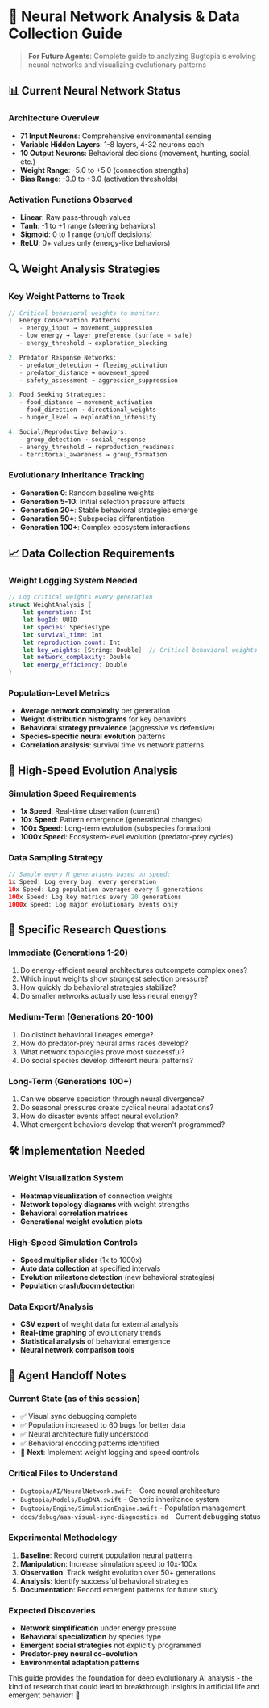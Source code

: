 # 🧠 Neural Network Analysis & Data Collection Guide

> **For Future Agents**: Complete guide to analyzing Bugtopia's evolving neural networks and visualizing evolutionary patterns

## 📊 **Current Neural Network Status**

### **Architecture Overview**
- **71 Input Neurons**: Comprehensive environmental sensing
- **Variable Hidden Layers**: 1-8 layers, 4-32 neurons each
- **10 Output Neurons**: Behavioral decisions (movement, hunting, social, etc.)
- **Weight Range**: -5.0 to +5.0 (connection strengths)
- **Bias Range**: -3.0 to +3.0 (activation thresholds)

### **Activation Functions Observed**
- **Linear**: Raw pass-through values
- **Tanh**: -1 to +1 range (steering behaviors)
- **Sigmoid**: 0 to 1 range (on/off decisions)
- **ReLU**: 0+ values only (energy-like behaviors)

## 🔍 **Weight Analysis Strategies**

### **Key Weight Patterns to Track**
```swift
// Critical behavioral weights to monitor:
1. Energy Conservation Patterns:
   - energy_input → movement_suppression
   - low_energy → layer_preference (surface = safe)
   - energy_threshold → exploration_blocking

2. Predator Response Networks:
   - predator_detection → fleeing_activation
   - predator_distance → movement_speed
   - safety_assessment → aggression_suppression

3. Food Seeking Strategies:
   - food_distance → movement_activation
   - food_direction → directional_weights
   - hunger_level → exploration_intensity

4. Social/Reproductive Behaviors:
   - group_detection → social_response
   - energy_threshold → reproduction_readiness
   - territorial_awareness → group_formation
```

### **Evolutionary Inheritance Tracking**
- **Generation 0**: Random baseline weights
- **Generation 5-10**: Initial selection pressure effects
- **Generation 20+**: Stable behavioral strategies emerge
- **Generation 50+**: Subspecies differentiation
- **Generation 100+**: Complex ecosystem interactions

## 📈 **Data Collection Requirements**

### **Weight Logging System Needed**
```swift
// Log critical weights every generation
struct WeightAnalysis {
    let generation: Int
    let bugId: UUID
    let species: SpeciesType
    let survival_time: Int
    let reproduction_count: Int
    let key_weights: [String: Double]  // Critical behavioral weights
    let network_complexity: Double
    let energy_efficiency: Double
}
```

### **Population-Level Metrics**
- **Average network complexity** per generation
- **Weight distribution histograms** for key behaviors
- **Behavioral strategy prevalence** (aggressive vs defensive)
- **Species-specific neural evolution** patterns
- **Correlation analysis**: survival time vs network patterns

## 🚀 **High-Speed Evolution Analysis**

### **Simulation Speed Requirements**
- **1x Speed**: Real-time observation (current)
- **10x Speed**: Pattern emergence (generational changes)
- **100x Speed**: Long-term evolution (subspecies formation)
- **1000x Speed**: Ecosystem-level evolution (predator-prey cycles)

### **Data Sampling Strategy**
```swift
// Sample every N generations based on speed:
1x Speed: Log every bug, every generation
10x Speed: Log population averages every 5 generations
100x Speed: Log key metrics every 20 generations  
1000x Speed: Log major evolutionary events only
```

## 🎯 **Specific Research Questions**

### **Immediate (Generations 1-20)**
1. Do energy-efficient neural architectures outcompete complex ones?
2. Which input weights show strongest selection pressure?
3. How quickly do behavioral strategies stabilize?
4. Do smaller networks actually use less neural energy?

### **Medium-Term (Generations 20-100)**
1. Do distinct behavioral lineages emerge?
2. How do predator-prey neural arms races develop?
3. What network topologies prove most successful?
4. Do social species develop different neural patterns?

### **Long-Term (Generations 100+)**
1. Can we observe speciation through neural divergence?
2. Do seasonal pressures create cyclical neural adaptations?
3. How do disaster events affect neural evolution?
4. What emergent behaviors develop that weren't programmed?

## 🛠️ **Implementation Needed**

### **Weight Visualization System**
- **Heatmap visualization** of connection weights
- **Network topology diagrams** with weight strengths
- **Behavioral correlation matrices**
- **Generational weight evolution plots**

### **High-Speed Simulation Controls**
- **Speed multiplier slider** (1x to 1000x)
- **Auto data collection** at specified intervals
- **Evolution milestone detection** (new behavioral strategies)
- **Population crash/boom detection**

### **Data Export/Analysis**
- **CSV export** of weight data for external analysis
- **Real-time graphing** of evolutionary trends
- **Statistical analysis** of behavioral emergence
- **Neural network comparison tools**

## 📝 **Agent Handoff Notes**

### **Current State (as of this session)**
- ✅ Visual sync debugging complete
- ✅ Population increased to 60 bugs for better data
- ✅ Neural architecture fully understood
- ✅ Behavioral encoding patterns identified
- 🔄 **Next**: Implement weight logging and speed controls

### **Critical Files to Understand**
- `Bugtopia/AI/NeuralNetwork.swift` - Core neural architecture
- `Bugtopia/Models/BugDNA.swift` - Genetic inheritance system
- `Bugtopia/Engine/SimulationEngine.swift` - Population management
- `docs/debug/aaa-visual-sync-diagnostics.md` - Current debugging status

### **Experimental Methodology**
1. **Baseline**: Record current population neural patterns
2. **Manipulation**: Increase simulation speed to 10x-100x
3. **Observation**: Track weight evolution over 50+ generations
4. **Analysis**: Identify successful behavioral strategies
5. **Documentation**: Record emergent patterns for future study

### **Expected Discoveries**
- **Network simplification** under energy pressure
- **Behavioral specialization** by species type
- **Emergent social strategies** not explicitly programmed
- **Predator-prey neural co-evolution**
- **Environmental adaptation patterns**

This guide provides the foundation for deep evolutionary AI analysis - the kind of research that could lead to breakthrough insights in artificial life and emergent behavior! 🌟
